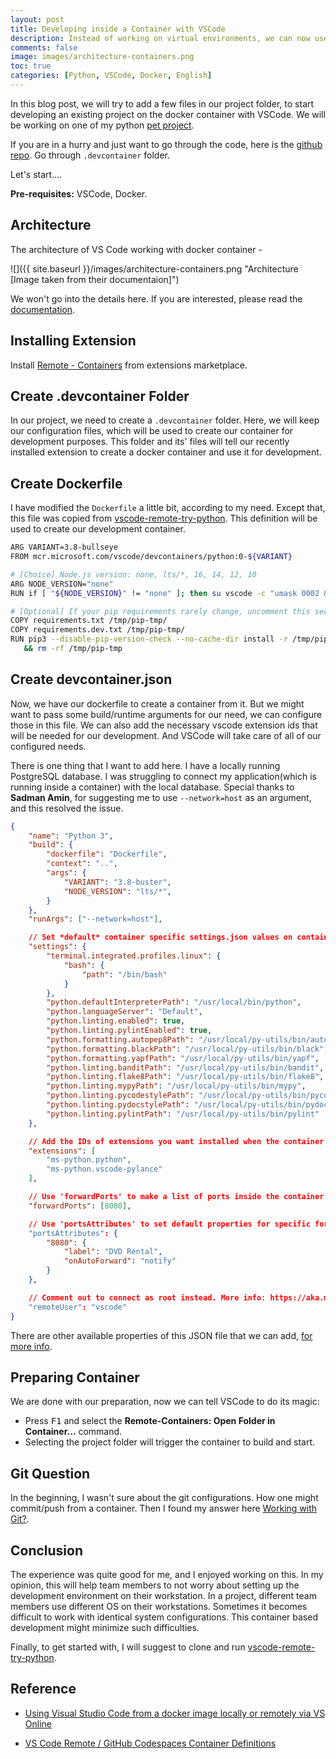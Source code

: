 ```yaml
---
layout: post
title: Developing inside a Container with VSCode
description: Instead of working on virtual environments, we can now use a docker container to work on our codes.
comments: false
image: images/architecture-containers.png
toc: true
categories: [Python, VSCode, Docker, English]
---
```

In this blog post, we will try to add a few files in our project folder, to start developing an existing project on the docker container with VSCode. We will be working on one of my python [pet project](https://github.com/jabertuhin/dvdrental-backend).

If you are in a hurry and just want to go through the code, here is the [github repo](https://github.com/jabertuhin/dvdrental-backend). Go through `.devcontainer` folder.

Let's start....


**Pre-requisites:** VSCode, Docker.

## Architecture

The architecture of VS Code working with docker container -

![]({{ site.baseurl }}/images/architecture-containers.png "Architecture [Image taken from their documentaion]")

We won't go into the details here. If you are interested, please read the [documentation](https://code.visualstudio.com/docs/remote/containers).

## Installing Extension

Install [Remote - Containers](https://marketplace.visualstudio.com/items?itemName=ms-vscode-remote.remote-containers) from extensions marketplace.

## Create .devcontainer Folder

In our project, we need to create a `.devcontainer` folder. Here, we will keep our configuration files, which will be used to create our container for development purposes.
This folder and its' files will tell our recently installed extension to create a docker container and use it for development.

## Create Dockerfile

I have modified the `Dockerfile` a little bit, according to my need. Except that, this file was copied from [vscode-remote-try-python](https://github.com/microsoft/vscode-remote-try-python/blob/main/.devcontainer/Dockerfile). This definition will be used to create our development container.

```bash
ARG VARIANT=3.8-bullseye
FROM mcr.microsoft.com/vscode/devcontainers/python:0-${VARIANT}

# [Choice] Node.js version: none, lts/*, 16, 14, 12, 10
ARG NODE_VERSION="none"
RUN if [ "${NODE_VERSION}" != "none" ]; then su vscode -c "umask 0002 && . /usr/local/share/nvm/nvm.sh && nvm install ${NODE_VERSION} 2>&1"; fi

# [Optional] If your pip requirements rarely change, uncomment this section to add them to the image.
COPY requirements.txt /tmp/pip-tmp/
COPY requirements.dev.txt /tmp/pip-tmp/
RUN pip3 --disable-pip-version-check --no-cache-dir install -r /tmp/pip-tmp/requirements.dev.txt \
   && rm -rf /tmp/pip-tmp
```

## Create devcontainer.json

Now, we have our dockerfile to create a container from it. But we might want to pass some build/runtime arguments for our need, we can configure those in this file. We can also add the necessary vscode extension ids that will be needed for our development. And VSCode will take care of all of our configured needs.

There is one thing that I want to add here. I have a locally running PostgreSQL database. I was struggling to connect my application(which is running inside a container) with the local database. Special thanks to **Sadman Amin**, for suggesting me to use `--network=host` as an argument, and this resolved the issue.
```json
{
	"name": "Python 3",
	"build": {
		"dockerfile": "Dockerfile",
		"context": "..",
		"args": {
			"VARIANT": "3.8-buster",
			"NODE_VERSION": "lts/*",
		}
	},
	"runArgs": ["--network=host"],

	// Set *default* container specific settings.json values on container create.
	"settings": {
		"terminal.integrated.profiles.linux": {
			"bash": {
				"path": "/bin/bash"
			}
		},
		"python.defaultInterpreterPath": "/usr/local/bin/python",
		"python.languageServer": "Default",
		"python.linting.enabled": true,
		"python.linting.pylintEnabled": true,
		"python.formatting.autopep8Path": "/usr/local/py-utils/bin/autopep8",
		"python.formatting.blackPath": "/usr/local/py-utils/bin/black",
		"python.formatting.yapfPath": "/usr/local/py-utils/bin/yapf",
		"python.linting.banditPath": "/usr/local/py-utils/bin/bandit",
		"python.linting.flake8Path": "/usr/local/py-utils/bin/flake8",
		"python.linting.mypyPath": "/usr/local/py-utils/bin/mypy",
		"python.linting.pycodestylePath": "/usr/local/py-utils/bin/pycodestyle",
		"python.linting.pydocstylePath": "/usr/local/py-utils/bin/pydocstyle",
		"python.linting.pylintPath": "/usr/local/py-utils/bin/pylint"
	},

	// Add the IDs of extensions you want installed when the container is created.
	"extensions": [
		"ms-python.python",
		"ms-python.vscode-pylance"
	],

	// Use 'forwardPorts' to make a list of ports inside the container available locally.
	"forwardPorts": [8080],

	// Use 'portsAttributes' to set default properties for specific forwarded ports. More info: https://code.visualstudio.com/docs/remote/devcontainerjson-reference.
	"portsAttributes": {
		"8080": {
			"label": "DVD Rental",
			"onAutoForward": "notify"
		}
	},

	// Comment out to connect as root instead. More info: https://aka.ms/vscode-remote/containers/non-root.
	"remoteUser": "vscode"
}
```
There are other available properties of this JSON file that we can add, [for more info](https://code.visualstudio.com/docs/remote/devcontainerjson-reference).


## Preparing Container

We are done with our preparation, now we can tell VSCode to do its magic:

- Press <kbd>F1</kbd> and select the **Remote-Containers: Open Folder in Container...** command.
- Selecting the project folder will trigger the container to build and start.

## Git Question

In the beginning, I wasn't sure about the git configurations. How one might commit/push from a container.  Then I found my answer here [Working with Git?](https://code.visualstudio.com/docs/remote/containers#_working-with-git).


## Conclusion

The experience was quite good for me, and I enjoyed working on this. In my opinion, this will help team members to not worry about setting up the development environment on their workstation.
In a project, different team members use different OS on their workstations. Sometimes it becomes difficult to work with identical system configurations. This container based development might minimize such difficulties.

Finally, to get started with, I will suggest to clone and run [vscode-remote-try-python](https://github.com/microsoft/vscode-remote-try-python).


## Reference
- [Using Visual Studio Code from a docker image locally or remotely via VS Online](https://techcommunity.microsoft.com/t5/educator-developer-blog/using-visual-studio-code-from-a-docker-image-locally-or-remotely/ba-p/1264988)

- [VS Code Remote / GitHub Codespaces Container Definitions](https://github.com/microsoft/vscode-dev-containers)